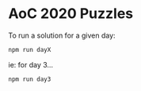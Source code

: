 # AoC 2020 Puzzles

To run a solution for a given day:
```javascript
npm run dayX
```

ie: for day 3...
```javascript
npm run day3
```